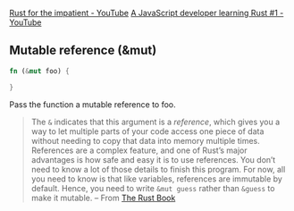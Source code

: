 [Rust for the impatient - YouTube](https://www.youtube.com/watch?v=br3GIIQeefY&t=320s)
[A JavaScript developer learning Rust #1 - YouTube](https://www.youtube.com/watch?v=55uFgogVms8)

## Mutable reference (&mut)

```rust
fn (&mut foo) {

}
```

Pass the function a mutable reference to foo.

> The `&` indicates that this argument is a _reference_, which gives you a way to let multiple parts of your code access one piece of data without needing to copy that data into memory multiple times. References are a complex feature, and one of Rust’s major advantages is how safe and easy it is to use references. You don’t need to know a lot of those details to finish this program. For now, all you need to know is that like variables, references are immutable by default. Hence, you need to write `&mut guess` rather than `&guess` to make it mutable.
> – From [The Rust Book](https://doc.rust-lang.org/stable/book/ch02-00-guessing-game-tutorial.html#receiving-user-input)

